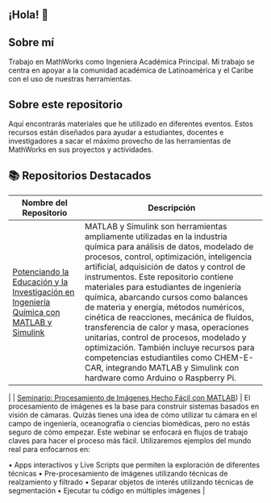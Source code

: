 ## ¡Hola!  👋

## Sobre mí
Trabajo en MathWorks como Ingeniera Académica Principal. Mi trabajo se centra en apoyar a la comunidad académica de Latinoamérica y el Caribe con el uso de nuestras herramientas.

## Sobre este repositorio
Aquí encontrarás materiales que he utilizado en diferentes eventos. Estos recursos están diseñados para ayudar a estudiantes, docentes e investigadores a sacar el máximo provecho de las herramientas de MathWorks en sus proyectos y actividades.

## 📚 Repositorios Destacados

| Nombre del Repositorio | Descripción |
|------------------------|-------------|
| [Potenciando la Educación y la Investigación en Ingeniería Química con MATLAB y Simulink]([https://github.com/tuusuario/nombre-del-repo](https://github.com/gabyarellano/Seminario_IngQuimica)) | MATLAB y Simulink son herramientas ampliamente utilizadas en la industria química para análisis de datos, modelado de procesos, control, optimización, inteligencia artificial, adquisición de datos y control de instrumentos. Este repositorio contiene materiales para estudiantes de ingeniería química, abarcando cursos como balances de materia y energía, métodos numéricos, cinética de reacciones, mecánica de fluidos, transferencia de calor y masa, operaciones unitarias, control de procesos, modelado y optimización. También incluye recursos para competencias estudiantiles como CHEM-E-CAR, integrando MATLAB y Simulink con hardware como Arduino o Raspberry Pi. 
| 
| 
[Seminario: Procesamiento de Imágenes Hecho Fácil con MATLAB]([https://github.com/gabyarellano/Seminario_ProcesamientoImagenes])) 
|  El procesamiento de imágenes es la base para construir sistemas basados en visión de cámaras. Quizás tienes una idea de cómo utilizar tu cámara en el campo de ingeniería, oceanografía o ciencias biomédicas, pero no estás seguro de cómo empezar. Este webinar se enfocará en flujos de trabajo claves para hacer el proceso más fácil. Utilizaremos ejemplos del mundo real para enfocarnos en:

• Apps interactivos y Live Scripts que permiten la exploración de diferentes técnicas • Pre-procesamiento de imágenes utilizando técnicas de realzamiento y filtrado
• Separar objetos de interés utilizando técnicas de segmentación • Ejecutar tu código en múltiples imágenes |


<!--
**gabyarellano/gabyarellano** is a ✨ _special_ ✨ repository because its `README.md` (this file) appears on your GitHub profile.

Here are some ideas to get you started:

- 🔭 I’m currently working on ...
- 🌱 I’m currently learning ...
- 👯 I’m looking to collaborate on ...
- 🤔 I’m looking for help with ...
- 💬 Ask me about ...
- 📫 How to reach me: ...
- 😄 Pronouns: ...
- ⚡ Fun fact: ...
-->
